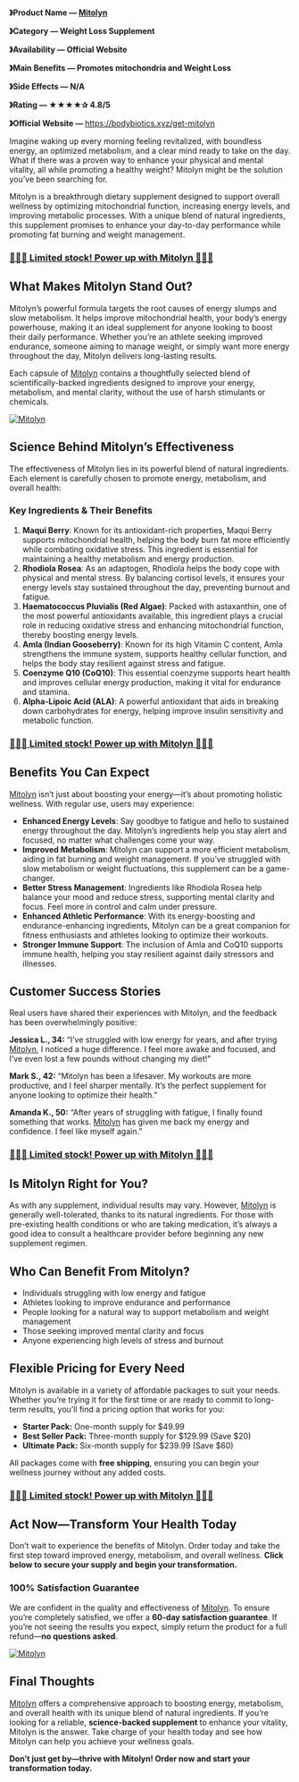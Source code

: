 <p><strong>》Product Name &mdash;&nbsp;<a href="https://bodybiotics.xyz/get-mitolyn">Mitolyn</a></strong></p>
<p><strong>》Category &mdash; Weight Loss Supplement</strong></p>
<p><strong>》Availability &mdash; Official Website</strong></p>
<p><strong>》Main Benefits &mdash;&nbsp;Promotes mitochondria and Weight Loss</strong></p>
<p><strong>》Side Effects &mdash; N/A</strong></p>
<p><strong>》Rating &mdash;&nbsp;</strong><strong>★★★★✰&nbsp;4.8/5</strong></p>
<p><strong>》Official Website &mdash;&nbsp;</strong><a href="https://bodybiotics.xyz/get-mitolyn">https://bodybiotics.xyz/get-mitolyn</a></p>
<p>Imagine waking up every morning feeling revitalized, with boundless energy, an optimized metabolism, and a clear mind ready to take on the day. What if there was a proven way to enhance your physical and mental vitality, all while promoting a healthy weight? Mitolyn might be the solution you&rsquo;ve been searching for.</p>
<p>Mitolyn is a breakthrough dietary supplement designed to support overall wellness by optimizing mitochondrial function, increasing energy levels, and improving metabolic processes. With a unique blend of natural ingredients, this supplement promises to enhance your day-to-day performance while promoting fat burning and weight management.</p>
<h3><strong><a href="https://bodybiotics.xyz/get-mitolyn">💙💙👀 Limited stock! Power up with Mitolyn 👀💙💙</a></strong></h3>
<h2><strong>What Makes Mitolyn Stand Out?</strong></h2>
<p>Mitolyn&rsquo;s powerful formula targets the root causes of energy slumps and slow metabolism. It helps improve mitochondrial health, your body&rsquo;s energy powerhouse, making it an ideal supplement for anyone looking to boost their daily performance. Whether you&rsquo;re an athlete seeking improved endurance, someone aiming to manage weight, or simply want more energy throughout the day, Mitolyn delivers long-lasting results.</p>
<p>Each capsule of <a href="https://mitolynreviews.my.canva.site/">Mitolyn</a> contains a thoughtfully selected blend of scientifically-backed ingredients designed to improve your energy, metabolism, and mental clarity, without the use of harsh stimulants or chemicals.</p>
<p><a href="https://bodybiotics.xyz/get-mitolyn"><img src="https://sporksf.com/wp-content/uploads/2024/12/mitolyn-reviews.jpg" alt="Mitolyn" /></a></p>
<h2><strong>Science Behind Mitolyn&rsquo;s Effectiveness</strong></h2>
<p>The effectiveness of Mitolyn lies in its powerful blend of natural ingredients. Each element is carefully chosen to promote energy, metabolism, and overall health:</p>
<h3><strong>Key Ingredients &amp; Their Benefits</strong></h3>
<ol>
<li><strong>Maqui Berry</strong>: Known for its antioxidant-rich properties, Maqui Berry supports mitochondrial health, helping the body burn fat more efficiently while combating oxidative stress. This ingredient is essential for maintaining a healthy metabolism and energy production.</li>
<li><strong>Rhodiola Rosea</strong>: As an adaptogen, Rhodiola helps the body cope with physical and mental stress. By balancing cortisol levels, it ensures your energy levels stay sustained throughout the day, preventing burnout and fatigue.</li>
<li><strong>Haematococcus Pluvialis (Red Algae)</strong>: Packed with astaxanthin, one of the most powerful antioxidants available, this ingredient plays a crucial role in reducing oxidative stress and enhancing mitochondrial function, thereby boosting energy levels.</li>
<li><strong>Amla (Indian Gooseberry)</strong>: Known for its high Vitamin C content, Amla strengthens the immune system, supports healthy cellular function, and helps the body stay resilient against stress and fatigue.</li>
<li><strong>Coenzyme Q10 (CoQ10)</strong>: This essential coenzyme supports heart health and improves cellular energy production, making it vital for endurance and stamina.</li>
<li><strong>Alpha-Lipoic Acid (ALA)</strong>: A powerful antioxidant that aids in breaking down carbohydrates for energy, helping improve insulin sensitivity and metabolic function.</li>
</ol>
<h3><strong><a href="https://bodybiotics.xyz/get-mitolyn">💙💙👀 Limited stock! Power up with Mitolyn 👀💙💙</a></strong></h3>
<h2><strong>Benefits You Can Expect</strong></h2>
<p><a href="https://sites.google.com/view/does-mitolyn-works">Mitolyn</a> isn&rsquo;t just about boosting your energy&mdash;it&rsquo;s about promoting holistic wellness. With regular use, users may experience:</p>
<ul>
<li><strong>Enhanced Energy Levels</strong>: Say goodbye to fatigue and hello to sustained energy throughout the day. Mitolyn&rsquo;s ingredients help you stay alert and focused, no matter what challenges come your way.</li>
<li><strong>Improved Metabolism</strong>: Mitolyn can support a more efficient metabolism, aiding in fat burning and weight management. If you&rsquo;ve struggled with slow metabolism or weight fluctuations, this supplement can be a game-changer.</li>
<li><strong>Better Stress Management</strong>: Ingredients like Rhodiola Rosea help balance your mood and reduce stress, supporting mental clarity and focus. Feel more in control and calm under pressure.</li>
<li><strong>Enhanced Athletic Performance</strong>: With its energy-boosting and endurance-enhancing ingredients, Mitolyn can be a great companion for fitness enthusiasts and athletes looking to optimize their workouts.</li>
<li><strong>Stronger Immune Support</strong>: The inclusion of Amla and CoQ10 supports immune health, helping you stay resilient against daily stressors and illnesses.</li>
</ul>
<h2><strong>Customer Success Stories</strong></h2>
<p>Real users have shared their experiences with Mitolyn, and the feedback has been overwhelmingly positive:</p>
<p><strong>Jessica L., 34:</strong> &ldquo;I&rsquo;ve struggled with low energy for years, and after trying <a href="https://sites.google.com/view/does-mitolyn-works/mitolyn-review">Mitolyn</a>, I noticed a huge difference. I feel more awake and focused, and I&rsquo;ve even lost a few pounds without changing my diet!&rdquo;</p>
<p><strong>Mark S., 42:</strong> &ldquo;Mitolyn has been a lifesaver. My workouts are more productive, and I feel sharper mentally. It&rsquo;s the perfect supplement for anyone looking to optimize their health.&rdquo;</p>
<p><strong>Amanda K., 50:</strong> &ldquo;After years of struggling with fatigue, I finally found something that works. <a href="https://groups.google.com/g/does-mitolyn-work">Mitolyn</a> has given me back my energy and confidence. I feel like myself again.&rdquo;</p>
<h3><strong><a href="https://bodybiotics.xyz/get-mitolyn">💙💙👀 Limited stock! Power up with Mitolyn 👀💙💙</a></strong></h3>
<h2><strong>Is Mitolyn Right for You?</strong></h2>
<p>As with any supplement, individual results may vary. However, <a href="https://groups.google.com/g/does-mitolyn-work/c/K10ploSaCHU">Mitolyn</a> is generally well-tolerated, thanks to its natural ingredients. For those with pre-existing health conditions or who are taking medication, it&rsquo;s always a good idea to consult a healthcare provider before beginning any new supplement regimen.</p>
<h2><strong>Who Can Benefit From Mitolyn?</strong></h2>
<ul>
<li>Individuals struggling with low energy and fatigue</li>
<li>Athletes looking to improve endurance and performance</li>
<li>People looking for a natural way to support metabolism and weight management</li>
<li>Those seeking improved mental clarity and focus</li>
<li>Anyone experiencing high levels of stress and burnout</li>
</ul>
<h2><strong>Flexible Pricing for Every Need</strong></h2>
<p>Mitolyn is available in a variety of affordable packages to suit your needs. Whether you&rsquo;re trying it for the first time or are ready to commit to long-term results, you&rsquo;ll find a pricing option that works for you:</p>
<ul>
<li><strong>Starter Pack:</strong> One-month supply for $49.99</li>
<li><strong>Best Seller Pack:</strong> Three-month supply for $129.99 (Save $20)</li>
<li><strong>Ultimate Pack:</strong> Six-month supply for $239.99 (Save $60)</li>
</ul>
<p>All packages come with <strong>free shipping</strong>, ensuring you can begin your wellness journey without any added costs.</p>
<h3><strong><a href="https://bodybiotics.xyz/get-mitolyn">💙💙👀 Limited stock! Power up with Mitolyn 👀💙💙</a></strong></h3>
<h2><strong>Act Now&mdash;Transform Your Health Today</strong></h2>
<p>Don&rsquo;t wait to experience the benefits of Mitolyn. Order today and take the first step toward improved energy, metabolism, and overall wellness. <strong>Click below to secure your supply and begin your transformation.</strong></p>
<h3><strong>100% Satisfaction Guarantee</strong></h3>
<p>We are confident in the quality and effectiveness of <a href="https://colab.research.google.com/drive/1sQ5SoafOJQfjaqadp3znIJ0KP9brXG_6?usp=sharing">Mitolyn</a>. To ensure you&rsquo;re completely satisfied, we offer a <strong>60-day satisfaction guarantee</strong>. If you&rsquo;re not seeing the results you expect, simply return the product for a full refund&mdash;<strong>no questions asked</strong>.</p>
<p><a href="https://bodybiotics.xyz/get-mitolyn"><img src="https://sporksf.com/wp-content/uploads/2024/12/mitolyn.jpg" alt="Mitolyn" /></a></p>
<h2><strong>Final Thoughts</strong></h2>
<p><a href="https://github.com/mitolynbenefits/mitolyn/">Mitolyn</a> offers a comprehensive approach to boosting energy, metabolism, and overall health with its unique blend of natural ingredients. If you&rsquo;re looking for a reliable, <strong>science-backed supplement</strong> to enhance your vitality, Mitolyn is the answer. Take charge of your health today and see how Mitolyn can help you achieve your wellness goals.</p>
<p><strong>Don&rsquo;t just get by&mdash;thrive with Mitolyn! Order now and start your transformation today.</strong></p>
